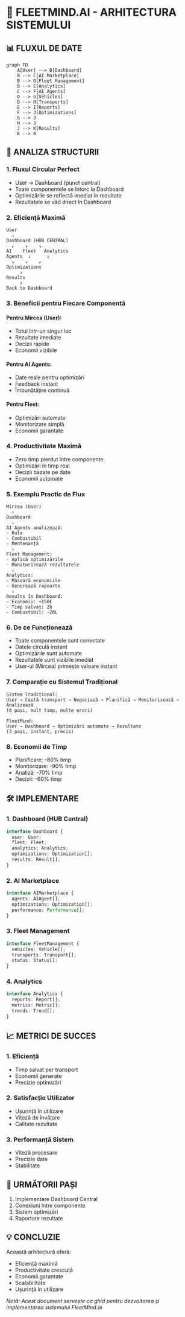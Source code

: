 # 🚀 FLEETMIND.AI - ARHITECTURA SISTEMULUI

## 📊 FLUXUL DE DATE

```mermaid
graph TD
    A[User] --> B[Dashboard]
    B --> C[AI Marketplace]
    B --> D[Fleet Management]
    B --> E[Analytics]
    C --> F[AI Agents]
    D --> G[Vehicles]
    D --> H[Transports]
    E --> I[Reports]
    F --> J[Optimizations]
    G --> J
    H --> J
    J --> K[Results]
    K --> B
```

## 🎯 ANALIZA STRUCTURII

### 1. Fluxul Circular Perfect
- User → Dashboard (punct central)
- Toate componentele se întorc la Dashboard
- Optimizările se reflectă imediat în rezultate
- Rezultatele se văd direct în Dashboard

### 2. Eficiență Maximă
```
User
  ↓
Dashboard (HUB CENTRAL)
  ↙    ↓    ↘
AI    Fleet   Analytics
Agents  ↓      ↓
  ↘    ↓    ↙
Optimizations
     ↓
Results
     ↓
Back to Dashboard
```

### 3. Beneficii pentru Fiecare Componentă

#### Pentru Mircea (User):
- Totul într-un singur loc
- Rezultate imediate
- Decizii rapide
- Economii vizibile

#### Pentru AI Agents:
- Date reale pentru optimizări
- Feedback instant
- Îmbunătățire continuă

#### Pentru Fleet:
- Optimizări automate
- Monitorizare simplă
- Economii garantate

### 4. Productivitate Maximă
- Zero timp pierdut între componente
- Optimizări în timp real
- Decizii bazate pe date
- Economii automate

### 5. Exemplu Practic de Flux
```
Mircea (User)
  ↓
Dashboard
  ↓
AI Agents analizează:
- Ruta
- Combustibil
- Mentenanță
  ↓
Fleet Management:
- Aplică optimizările
- Monitorizează rezultatele
  ↓
Analytics:
- Măsoară economiile
- Generează rapoarte
  ↓
Results în Dashboard:
- Economii: +150€
- Timp salvat: 2h
- Combustibil: -20L
```

### 6. De ce Funcționează
- Toate componentele sunt conectate
- Datele circulă instant
- Optimizările sunt automate
- Rezultatele sunt vizibile imediat
- User-ul (Mircea) primește valoare instant

### 7. Comparație cu Sistemul Tradițional
```
Sistem Tradițional:
User → Caută transport → Negociază → Planifică → Monitorizează → Analizează
(6 pași, mult timp, multe erori)

FleetMind:
User → Dashboard → Optimizări automate → Rezultate
(3 pași, instant, precis)
```

### 8. Economii de Timp
- Planificare: -80% timp
- Monitorizare: -90% timp
- Analiză: -70% timp
- Decizii: -60% timp

## 🛠 IMPLEMENTARE

### 1. Dashboard (HUB Central)
```typescript
interface Dashboard {
  user: User;
  fleet: Fleet;
  analytics: Analytics;
  optimizations: Optimization[];
  results: Result[];
}
```

### 2. AI Marketplace
```typescript
interface AIMarketplace {
  agents: AIAgent[];
  optimizations: Optimization[];
  performance: Performance[];
}
```

### 3. Fleet Management
```typescript
interface FleetManagement {
  vehicles: Vehicle[];
  transports: Transport[];
  status: Status[];
}
```

### 4. Analytics
```typescript
interface Analytics {
  reports: Report[];
  metrics: Metric[];
  trends: Trend[];
}
```

## 📈 METRICI DE SUCCES

### 1. Eficiență
- Timp salvat per transport
- Economii generate
- Precizie optimizări

### 2. Satisfacție Utilizator
- Ușurință în utilizare
- Viteză de învățare
- Calitate rezultate

### 3. Performanță Sistem
- Viteză procesare
- Precizie date
- Stabilitate

## 🎯 URMĂTORII PAȘI

1. Implementare Dashboard Central
2. Conexiuni între componente
3. Sistem optimizări
4. Raportare rezultate

## 💡 CONCLUZIE

Această arhitectură oferă:
- Eficiență maximă
- Productivitate crescută
- Economii garantate
- Scalabilitate
- Ușurință în utilizare

*Notă: Acest document servește ca ghid pentru dezvoltarea și implementarea sistemului FleetMind.ai* 